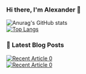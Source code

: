 ### Hi there, I'm Alexander 👋
![Anurag's GitHub stats](https://github-readme-stats.vercel.app/api?username=tambanco&show_icons=true)<br>
[![Top Langs](https://github-readme-stats.vercel.app/api/top-langs/?username=tambanco&layout=compact)](https://github.com/anuraghazra/github-readme-stats)
### 📖 Latest Blog Posts
  
  <a target="_blank" href="https://github-readme-medium-recent-article.vercel.app/medium/@tambanco80/0">
  <img src="https://github-readme-medium-recent-article.vercel.app/medium/@tambanco80/0" alt="Recent Article 0"> <br>
  
  <a target="_blank" href="https://github-readme-medium-recent-article.vercel.app/medium/@tambanco80/2">
  <img src="https://github-readme-medium-recent-article.vercel.app/medium/@tambanco80/2" alt="Recent Article 0"> 
